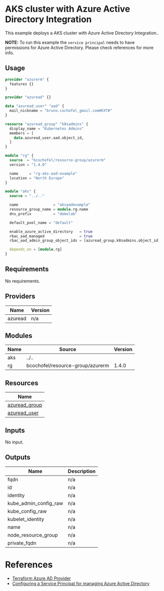 # AKS cluster with Azure Active Directory Integration

This example deploys a AKS cluster with Azure Active Directory Integration..

**NOTE:** To run this example the `service principal` needs to have permissions
for Azure Active Directory. Please check references for more info.

## Usage

```hcl:examples/aad-integration/main.tf
provider "azurerm" {
  features {}
}

provider "azuread" {}

data "azuread_user" "aad" {
  mail_nickname = "bruno.cochofel_gmail.com#EXT#"
}

resource "azuread_group" "k8sadmins" {
  display_name = "Kubernetes Admins"
  members = [
    data.azuread_user.aad.object_id,
  ]
}

module "rg" {
  source  = "bcochofel/resource-group/azurerm"
  version = "1.4.0"

  name     = "rg-aks-aad-example"
  location = "North Europe"
}

module "aks" {
  source = "../.."

  name                = "aksaadexample"
  resource_group_name = module.rg.name
  dns_prefix          = "demolab"

  default_pool_name = "default"

  enable_azure_active_directory   = true
  rbac_aad_managed                = true
  rbac_aad_admin_group_object_ids = [azuread_group.k8sadmins.object_id]

  depends_on = [module.rg]
}

```

<!-- BEGINNING OF PRE-COMMIT-TERRAFORM DOCS HOOK -->


## Requirements

No requirements.

## Providers

| Name | Version |
|------|---------|
| azuread | n/a |

## Modules

| Name | Source | Version |
|------|--------|---------|
| aks | ../.. |  |
| rg | bcochofel/resource-group/azurerm | 1.4.0 |

## Resources

| Name |
|------|
| [azuread_group](https://registry.terraform.io/providers/hashicorp/azuread/latest/docs/resources/group) |
| [azuread_user](https://registry.terraform.io/providers/hashicorp/azuread/latest/docs/data-sources/user) |

## Inputs

No input.

## Outputs

| Name | Description |
|------|-------------|
| fqdn | n/a |
| id | n/a |
| identity | n/a |
| kube\_admin\_config\_raw | n/a |
| kube\_config\_raw | n/a |
| kubelet\_identity | n/a |
| name | n/a |
| node\_resource\_group | n/a |
| private\_fqdn | n/a |
<!-- END OF PRE-COMMIT-TERRAFORM DOCS HOOK -->


# References

* [Terraform Azure AD Provider](https://registry.terraform.io/providers/hashicorp/azuread/latest/docs)
* [Configuring a Service Principal for managing Azure Active Directory](https://registry.terraform.io/providers/hashicorp/azuread/latest/docs/guides/service_principal_configuration)
